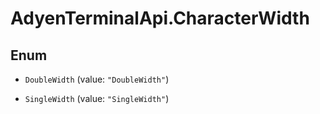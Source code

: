 # AdyenTerminalApi.CharacterWidth

## Enum


* `DoubleWidth` (value: `"DoubleWidth"`)

* `SingleWidth` (value: `"SingleWidth"`)


